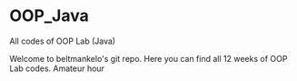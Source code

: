 # OOP_Java
All codes of OOP Lab (Java)

Welcome to beltmankelo's git repo. Here you can find all 12 weeks of OOP Lab codes. Amateur hour 
